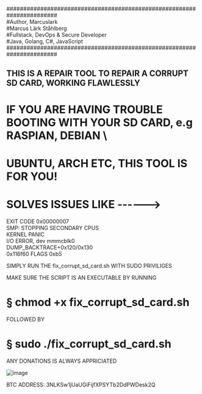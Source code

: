 ####################################################################### \
#Author, Marcuslark \
#Marcus Lärk Ståhlberg \
#Fullstack, DevOps & Secure Developer \
#Java, Golang, C#, JavaScript \
####################################################################### 

## THIS IS A REPAIR TOOL TO REPAIR A CORRUPT SD CARD, WORKING FLAWLESSLY 

# IF YOU ARE HAVING TROUBLE BOOTING WITH YOUR SD CARD, e.g RASPIAN, DEBIAN \
# UBUNTU, ARCH ETC, THIS TOOL IS FOR YOU!

# SOLVES ISSUES LIKE ------>

 EXIT CODE 0x00000007 \
 SMP: STOPPING SECONDARY CPUS \
 KERNEL PANIC \
 I/O ERROR, dev mmmcblk0 \
 DUMP_BACKTRACE+0x120/0x130 \
 0x116f60 FLAGS 0xb5 

 SIMPLY RUN THE fix_corrupt_sd_card.sh WITH SUDO PRIVILIGES 

 MAKE SURE THE SCRIPT IS AN EXECUTABLE BY RUNNING 

# § chmod +x fix_corrupt_sd_card.sh 

 FOLLOWED BY 

# § sudo ./fix_corrupt_sd_card.sh 



ANY DONATIONS IS ALWAYS APPRICIATED

![image](https://github.com/marcuslark/SDRepair/assets/70509004/07002c95-956e-40eb-974d-edb4e289b971)

BTC ADDRESS: 3NLKSw1jUaUGiFijfXPSYTb2DdPWDesk2Q
